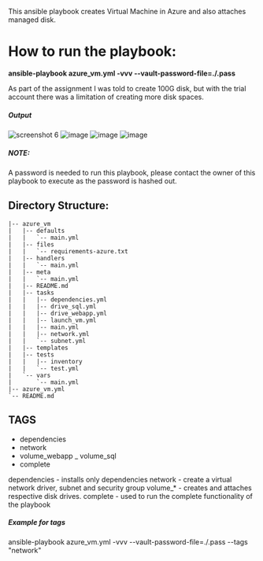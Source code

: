 This ansible playbook creates Virtual Machine in Azure and also attaches managed disk.

# How to run the playbook:
__ansible-playbook azure_vm.yml -vvv --vault-password-file=./.pass__

As part of the assignment I was told to create 100G disk, but with the trial account there was a limitation of creating more disk spaces.

##### Output
![screenshot 6](https://user-images.githubusercontent.com/41265279/42764530-7a4fb4e4-8933-11e8-98d1-a5162e482437.png)
![image](https://user-images.githubusercontent.com/41265279/42765994-e908e876-8936-11e8-91aa-4b8b45613963.png)
![image](https://user-images.githubusercontent.com/41265279/42766325-d1b55e38-8937-11e8-9c87-3957089e9b7b.png)
![image](https://user-images.githubusercontent.com/41265279/42766146-49944cb2-8937-11e8-8d9d-f1ca778de5c0.png)


##### NOTE: 
A password is needed to run this playbook, please contact the owner of this playbook to execute as the password is hashed out.


## Directory Structure:
```
|-- azure_vm
|   |-- defaults
|   |   `-- main.yml
|   |-- files
|   |   `-- requirements-azure.txt
|   |-- handlers
|   |   `-- main.yml
|   |-- meta
|   |   `-- main.yml
|   |-- README.md
|   |-- tasks
|   |   |-- dependencies.yml
|   |   |-- drive_sql.yml
|   |   |-- drive_webapp.yml
|   |   |-- launch_vm.yml
|   |   |-- main.yml
|   |   |-- network.yml
|   |   `-- subnet.yml
|   |-- templates
|   |-- tests
|   |   |-- inventory
|   |   `-- test.yml
|   `-- vars
|       `-- main.yml
|-- azure_vm.yml
`-- README.md
```

## TAGS
 - dependencies
 - network
 - volume_webapp
 _ volume_sql
 - complete

dependencies - installs only dependencies
network - create a virtual network driver, subnet and security group
volume_* - creates and attaches respective disk drives.
complete - used to run the complete functionality of the playbook

##### Example for tags
ansible-playbook azure_vm.yml -vvv --vault-password-file=./.pass  --tags "network"
